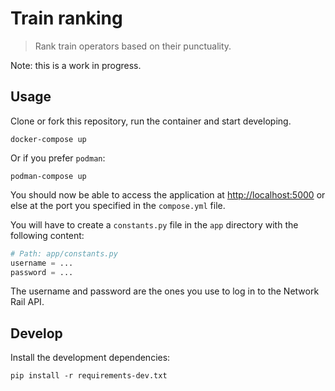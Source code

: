 # Train ranking

> Rank train operators based on their punctuality.

Note: this is a work in progress.

## Usage

Clone or fork this repository, run the container and start developing.

    docker-compose up

Or if you prefer `podman`:

    podman-compose up

You should now be able to access the application at [http://localhost:5000](http://localhost:5000) or else at the port you specified in the `compose.yml` file.

You will have to create a `constants.py` file in the `app` directory with the following content:

```python
# Path: app/constants.py
username = ...
password = ...
```

The username and password are the ones you use to log in to the Network Rail API.

## Develop

Install the development dependencies:

    pip install -r requirements-dev.txt
